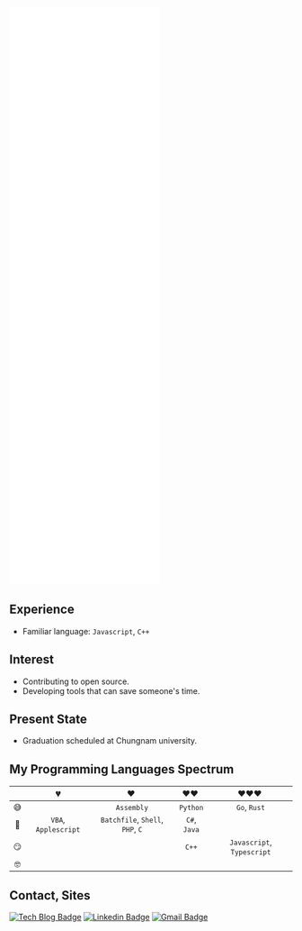 <img src="https://raw.githubusercontent.com/jopemachine/jopemachine/master/github-metrics.svg" />

## Experience 

<!-- TODO: Write more description here...  -->
<!-- * (20.03 ~ 20.08) maintenance Enertalk -->

* Familiar language: `Javascript`, `C++`

## Interest

* Contributing to open source.
* Developing tools that can save someone's time.

## Present State

* Graduation scheduled at Chungnam university.

## My Programming Languages Spectrum

|      | 💔️     | ❤️ ️                          | ❤️❤️ ️                   | ❤️❤️❤️ ️ |
| :----: | :-----: | :----: | :----: | :----: |
| 😅    |       | ``Assembly``                | `Python`              |   `Go`, `Rust`   |
| 🧐    | `VBA`, `Applescript` | `Batchfile`,  `Shell`, `PHP`, `C` | `C#`, `Java`                  |      |
| 😏    |       |                             |  `C++`  | `Javascript`, `Typescript`     |
| 🤓    |       |                             |                       |      |

## Contact, Sites

[![Tech Blog Badge](http://img.shields.io/badge/-Tech%20blog-black?style=flat-square&logo=github&link=https://jopemachine.github.io/)](https://jopemachine.github.io/)
[![Linkedin Badge](https://img.shields.io/badge/-LinkedIn-blue?style=flat-square&logo=Linkedin&logoColor=white&link=https://www.linkedin.com/in/gyu-bong-lee-a1a76b197/)](https://www.linkedin.com/in/gyu-bong-lee-a1a76b197/)
[![Gmail Badge](https://img.shields.io/badge/Gmail-d14836?style=flat-square&logo=Gmail&logoColor=white&link=mailto:jopemachine@gmail.com)](mailto:jopemachine@gmail.com)
